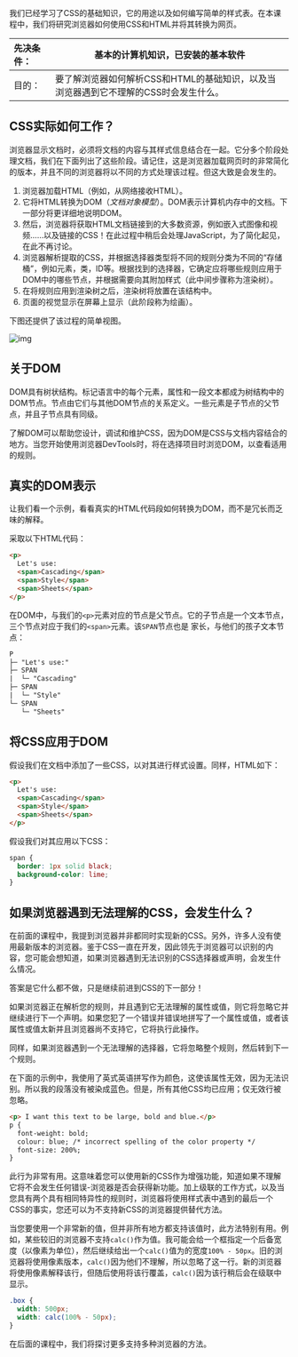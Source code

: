 我们已经学习了CSS的基础知识，它的用途以及如何编写简单的样式表。在本课程中，我们将研究浏览器如何使用CSS和HTML并将其转换为网页。

| 先决条件： | 基本的计算机知识，已安装的基本软件
| :--------- | ------------------------------------------------------------ |
| 目的：     | 要了解浏览器如何解析CSS和HTML的基础知识，以及当浏览器遇到它不理解的CSS时会发生什么。 |

## CSS实际如何工作？

浏览器显示文档时，必须将文档的内容与其样式信息结合在一起。它分多个阶段处理文档，我们在下面列出了这些阶段。请记住，这是浏览器加载网页时的非常简化的版本，并且不同的浏览器将以不同的方式处理该过程。但这大致是会发生的。

1. 浏览器加载HTML（例如，从网络接收HTML）。
2. 它将HTML转换为DOM（*文档对象模型*）。DOM表示计算机内存中的文档。下一部分将更详细地说明DOM。
3. 然后，浏览器将获取HTML文档链接到的大多数资源，例如嵌入式图像和视频……以及链接的CSS！在此过程中稍后会处理JavaScript，为了简化起见，在此不再讨论。
4. 浏览器解析提取的CSS，并根据选择器类型将不同的规则分类为不同的“存储桶”，例如元素，类，ID等。根据找到的选择器，它确定应将哪些规则应用于DOM中的哪些节点，并根据需要向其附加样式（此中间步骤称为渲染树）。
5. 在将规则应用到渲染树之后，渲染树将放置在该结构中。
6. 页面的视觉显示在屏幕上显示（此阶段称为绘画）。

下图还提供了该过程的简单视图。

![img](https://mdn.mozillademos.org/files/11781/rendering.svg)

## 关于DOM

DOM具有树状结构。标记语言中的每个元素，属性和一段文本都成为树结构中的DOM节点。节点由它们与其他DOM节点的关系定义。一些元素是子节点的父节点，并且子节点具有同级。

了解DOM可以帮助您设计，调试和维护CSS，因为DOM是CSS与文档内容结合的地方。当您开始使用浏览器DevTools时，将在选择项目时浏览DOM，以查看适用的规则。

## 真实的DOM表示

让我们看一个示例，看看真实的HTML代码段如何转换为DOM，而不是冗长而乏味的解释。

采取以下HTML代码：

```html
<p>
  Let's use:
  <span>Cascading</span>
  <span>Style</span>
  <span>Sheets</span>
</p>
```

在DOM中，与我们的`<p>`元素对应的节点是父节点。它的子节点是一个文本节点，三个节点对应于我们的`<span>`元素。该`SPAN`节点也是 家长，与他们的孩子文本节点：

```html
P
├─ "Let's use:"
├─ SPAN
|  └─ "Cascading"
├─ SPAN
|  └─ "Style"
└─ SPAN
   └─ "Sheets"
```



## 将CSS应用于DOM

假设我们在文档中添加了一些CSS，以对其进行样式设置。同样，HTML如下：

```html
<p>
  Let's use:
  <span>Cascading</span>
  <span>Style</span>
  <span>Sheets</span>
</p>
```

假设我们对其应用以下CSS：

```css
span {
  border: 1px solid black;
  background-color: lime;
}
```

## 如果浏览器遇到无法理解的CSS，会发生什么？

在前面的课程中，我提到浏览器并非都同时实现新的CSS。另外，许多人没有使用最新版本的浏览器。鉴于CSS一直在开发，因此领先于浏览器可以识别的内容，您可能会想知道，如果浏览器遇到无法识别的CSS选择器或声明，会发生什么情况。

答案是它什么都不做，只是继续前进到CSS的下一部分！

如果浏览器正在解析您的规则，并且遇到它无法理解的属性或值，则它将忽略它并继续进行下一个声明。如果您犯了一个错误并错误地拼写了一个属性或值，或者该属性或值太新并且浏览器尚不支持它，它将执行此操作。

同样，如果浏览器遇到一个无法理解的选择器，它将忽略整个规则，然后转到下一个规则。

在下面的示例中，我使用了英式英语拼写作为颜色，这使该属性无效，因为无法识别。所以我的段落没有被染成蓝色。但是，所有其他CSS均已应用；仅无效行被忽略。

```html
<p> I want this text to be large, bold and blue.</p>
p {
  font-weight: bold;
  colour: blue; /* incorrect spelling of the color property */
  font-size: 200%;
}
```



此行为非常有用。这意味着您可以使用新的CSS作为增强功能，知道如果不理解它将不会发生任何错误-浏览器是否会获得新功能。加上级联的工作方式，以及当您具有两个具有相同特异性的规则时，浏览器将使用样式表中遇到的最后一个CSS的事实，您还可以为不支持新CSS的浏览器提供替代方法。

当您要使用一个非常新的值，但并非所有地方都支持该值时，此方法特别有用。例如，某些较旧的浏览器不支持`calc()`作为值。我可能会给一个框指定一个后备宽度（以像素为单位），然后继续给出一个`calc()`值为的宽度`100% - 50px`。旧的浏览器将使用像素版本，`calc()`因为他们不理解，所以忽略了这一行。新的浏览器将使用像素解释该行，但随后使用将该行覆盖，`calc()`因为该行稍后会在级联中显示。

```css
.box {
  width: 500px;
  width: calc(100% - 50px);
}
```

在后面的课程中，我们将探讨更多支持多种浏览器的方法。